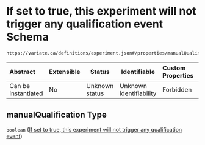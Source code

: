 # If set to true, this experiment will not trigger any qualification event Schema

```txt
https://variate.ca/definitions/experiment.json#/properties/manualQualification
```




| Abstract            | Extensible | Status         | Identifiable            | Custom Properties | Additional Properties | Access Restrictions | Defined In                                                                                   |
| :------------------ | ---------- | -------------- | ----------------------- | :---------------- | --------------------- | ------------------- | -------------------------------------------------------------------------------------------- |
| Can be instantiated | No         | Unknown status | Unknown identifiability | Forbidden         | Allowed               | none                | [experiment.schema.json\*](../out/definitions/experiment.schema.json "open original schema") |

## manualQualification Type

`boolean` ([If set to true, this experiment will not trigger any qualification event](experiment-properties-if-set-to-true-this-experiment-will-not-trigger-any-qualification-event.md))
